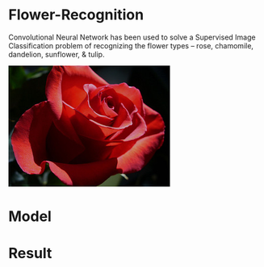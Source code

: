 # Flower-Recognition
Convolutional Neural Network has been used to solve a Supervised Image Classification problem of recognizing the flower types – rose, chamomile, dandelion, sunflower, & tulip.

![img](Flowers/Flower1.jpg)

# Model


# Result
